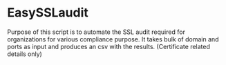 # EasySSLaudit
Purpose of this script is to automate the SSL audit required for organizations for various compliance purpose. It takes bulk of domain and ports as input and produces an csv with the results. (Certificate related details only)
